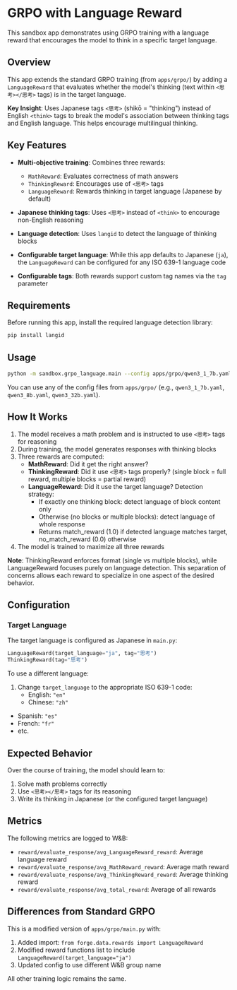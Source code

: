 # GRPO with Language Reward

This sandbox app demonstrates using GRPO training with a language reward that encourages the model to think in a specific target language.

## Overview

This app extends the standard GRPO training (from `apps/grpo/`) by adding a `LanguageReward` that evaluates whether the model's thinking (text within `<思考></思考>` tags) is in the target language.

**Key Insight**: Uses Japanese tags `<思考>` (shikō = "thinking") instead of English `<think>` tags to break the model's association between thinking tags and English language. This helps encourage multilingual thinking.

## Key Features

- **Multi-objective training**: Combines three rewards:
  - `MathReward`: Evaluates correctness of math answers
  - `ThinkingReward`: Encourages use of `<思考>` tags
  - `LanguageReward`: Rewards thinking in target language (Japanese by default)

- **Japanese thinking tags**: Uses `<思考>` instead of `<think>` to encourage non-English reasoning

- **Language detection**: Uses `langid` to detect the language of thinking blocks

- **Configurable target language**: While this app defaults to Japanese (`ja`), the `LanguageReward` can be configured for any ISO 639-1 language code

- **Configurable tags**: Both rewards support custom tag names via the `tag` parameter

## Requirements

Before running this app, install the required language detection library:

```bash
pip install langid
```

## Usage

```bash
python -m sandbox.grpo_language.main --config apps/grpo/qwen3_1_7b.yaml
```

You can use any of the config files from `apps/grpo/` (e.g., `qwen3_1_7b.yaml`, `qwen3_8b.yaml`, `qwen3_32b.yaml`).

## How It Works

1. The model receives a math problem and is instructed to use `<思考>` tags for reasoning
2. During training, the model generates responses with thinking blocks
3. Three rewards are computed:
   - **MathReward**: Did it get the right answer?
   - **ThinkingReward**: Did it use `<思考>` tags properly? (single block = full reward, multiple blocks = partial reward)
   - **LanguageReward**: Did it use the target language? Detection strategy:
     - If exactly one thinking block: detect language of block content only
     - Otherwise (no blocks or multiple blocks): detect language of whole response
     - Returns match_reward (1.0) if detected language matches target, no_match_reward (0.0) otherwise
4. The model is trained to maximize all three rewards

**Note**: ThinkingReward enforces format (single vs multiple blocks), while LanguageReward focuses purely on language detection. This separation of concerns allows each reward to specialize in one aspect of the desired behavior.

## Configuration

### Target Language

The target language is configured as Japanese in `main.py`:

```python
LanguageReward(target_language="ja", tag="思考")
ThinkingReward(tag="思考")
```

To use a different language:
1. Change `target_language` to the appropriate ISO 639-1 code:
   - English: `"en"`
   - Chinese: `"zh"`
- Spanish: `"es"`
- French: `"fr"`
- etc.

## Expected Behavior

Over the course of training, the model should learn to:
1. Solve math problems correctly
2. Use `<思考></思考>` tags for its reasoning
3. Write its thinking in Japanese (or the configured target language)

## Metrics

The following metrics are logged to W&B:
- `reward/evaluate_response/avg_LanguageReward_reward`: Average language reward
- `reward/evaluate_response/avg_MathReward_reward`: Average math reward
- `reward/evaluate_response/avg_ThinkingReward_reward`: Average thinking reward
- `reward/evaluate_response/avg_total_reward`: Average of all rewards

## Differences from Standard GRPO

This is a modified version of `apps/grpo/main.py` with:
1. Added import: `from forge.data.rewards import LanguageReward`
2. Modified reward functions list to include `LanguageReward(target_language="ja")`
3. Updated config to use different W&B group name

All other training logic remains the same.

